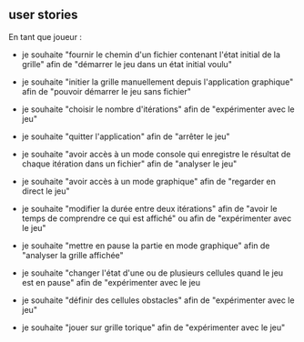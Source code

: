 ## user stories

En tant que joueur :

+ je souhaite "fournir le chemin d'un fichier contenant l'état initial de la grille" afin de "démarrer le jeu dans un état initial voulu"

+ je souhaite "initier la grille manuellement depuis l'application graphique" afin de "pouvoir démarrer le jeu sans fichier"

+ je souhaite "choisir le nombre d'itérations" afin de "expérimenter avec le jeu"

+ je souhaite "quitter l'application" afin de "arrêter le jeu"

+ je souhaite "avoir accès à un mode console qui enregistre le résultat de chaque itération dans un fichier" afin de "analyser le jeu"

+ je souhaite "avoir accès à un mode graphique" afin de "regarder en direct le jeu"

+ je souhaite "modifier la durée entre deux itérations" afin de "avoir le temps de comprendre ce qui est affiché" ou afin de "expérimenter avec le jeu"

+ je souhaite "mettre en pause la partie en mode graphique" afin de "analyser la grille affichée"

+ je souhaite "changer l'état d'une ou de plusieurs cellules quand le jeu est en pause" afin de "expérimenter avec le jeu

+ je souhaite "définir des cellules obstacles" afin de "expérimenter avec le jeu"

+ je souhaite "jouer sur grille torique" afin de "expérimenter avec le jeu"
